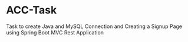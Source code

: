 # ACC-Task
Task to create Java and MySQL Connection and Creating a Signup Page using Spring Boot MVC Rest Application
